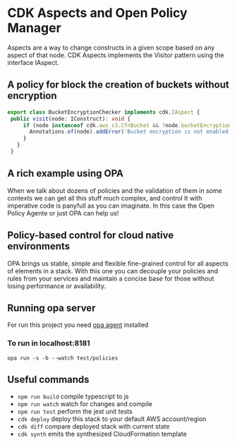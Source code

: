 # CDK Aspects and Open Policy Manager
Aspects are a way to change constructs in a given scope based on any aspect of that node.  CDK Aspects implements the Visitor pattern using the interface IAspect. 

## A policy for block the creation of buckets without encryption

```typescript
export class BucketEncryptionChecker implements cdk.IAspect {
 public visit(node: IConstruct): void {
     if (node instanceof cdk.aws_s3.CfnBucket && !node.bucketEncryption){    
       Annotations.of(node).addError('Bucket encryption is not enabled');
     }       
   }
 }
```
## A rich example using OPA
When we talk about dozens of policies and the validation of them in some contexts we can get all this stuff much complex, and control It with imperative code is panyfull as you can imaginate. In this case the Open Policy Agente or just OPA can help us!

## Policy-based control for cloud native environments
OPA brings us stable, simple and flexible fine-grained control for all aspects of elements in a stack. With this one you can decouple your policies and rules from your services and maintain a concise base for those without losing performance or availability.

## Running opa server
For run this project you need [opa agent](https://www.openpolicyagent.org/docs/v0.11.0/get-started/) installed

### To run in localhost:8181

```opa run -s -b --watch test/policies```
## Useful commands

 * `npm run build`   compile typescript to js
 * `npm run watch`   watch for changes and compile
 * `npm run test`    perform the jest unit tests
 * `cdk deploy`      deploy this stack to your default AWS account/region
 * `cdk diff`        compare deployed stack with current state
 * `cdk synth`       emits the synthesized CloudFormation template
